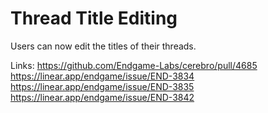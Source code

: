 # Thread Title Editing

Users can now edit the titles of their threads.

Links:
https://github.com/Endgame-Labs/cerebro/pull/4685
https://linear.app/endgame/issue/END-3834
https://linear.app/endgame/issue/END-3835
https://linear.app/endgame/issue/END-3842
